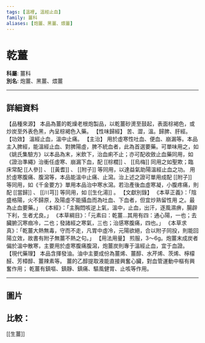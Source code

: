 ```yaml
---
tags: [溫裡, 溫經止血]
family: 薑科
aliases: [炮薑、黑薑、煨薑]
---
```


# 乾薑

**科屬**: 薑科  
**別名**: 炮薑、黑薑、煨薑  

---

## 詳細資料
【品種來源】
本品為薑的乾燥老根炮製品，以乾薑砂燙至鼓起，表面棕褐色，或炒炭至外表色黑，內呈棕褐色入藥。
【性味歸經】
苦、澀，溫。歸脾、肝經。
【功效】
溫經止血，溫中止痛。
【主治】
用於虛寒性吐血、便血、崩漏等。本品主入脾經，能溫經止血、對脾陽虛，脾不統血者，此為首選要藥。可單味用之，如《姚氏集驗方》以本品為末，米飲下，治血痢不止；亦可配收斂止血藥同用，如《證治準繩》治衝任虛寒、崩漏下血，配 [[棕櫚]] 、 [[烏梅]] 同用之如聖欺；臨床常配 [[人參]] 、 [[黃耆]] 、 [[附子]] 等同用，以達益氣助陽溫經止血之功。
用於虛寒腹痛、腹瀉等，本品能溫中止痛、止瀉。治上述之證可單用成配 [[附子]] 等同用，如《千金要方》單用本品治中寒水瀉。若治產後血虛寒凝，小腹疼痛，則配 [[當歸]] 、 [[川芎]] 等同用，如 [[生化湯]] 。
【文獻別錄】
《本草正義》：「陰盛格陽，火不歸原，及陽虛不能攝血而為吐血、下血者，但宜炒熟留性用 之。最為止血要藥。」
《本經》：「主胸悶咳逆上氣，溫中，止血，出汗，逐風濕痹，腸辟下利，生者尤良。」
《本草綱目》：「元素曰：乾薑...其用有四：通心陽，一也；去臟腑沉寒痼冷，二也；發諸經之寒氣，三也；治感寒腹痛，四也。」
《本草求真》：「乾薑大熱無毒，守而不走，凡胃中虛冷，元陽欲絕，合以附子同投，則能回陽立效，故書有附子無薑不熱之句。」
【用法用量】
煎服，3～6g。炮薑末成炭者偏於溫中散寒，主要用於虛寒腹痛腹瀉，炮薑炭則專于溫經止血，宜于血證。
【現代藥理】
本品含揮發油。油中主要成份為薑烯、薑醇、水芹烯、茨烯、檸檬醛、芳樟醇、薑辣素等。
薑的乙醇提取液能直接興奮心臟，對血管運動中樞有興奮作用；
乾薑有鎮嘔、鎮靜、鎮痛、驅風健胃、止咳等作用。

---

## 圖片
## 比較：
[[生薑]]

